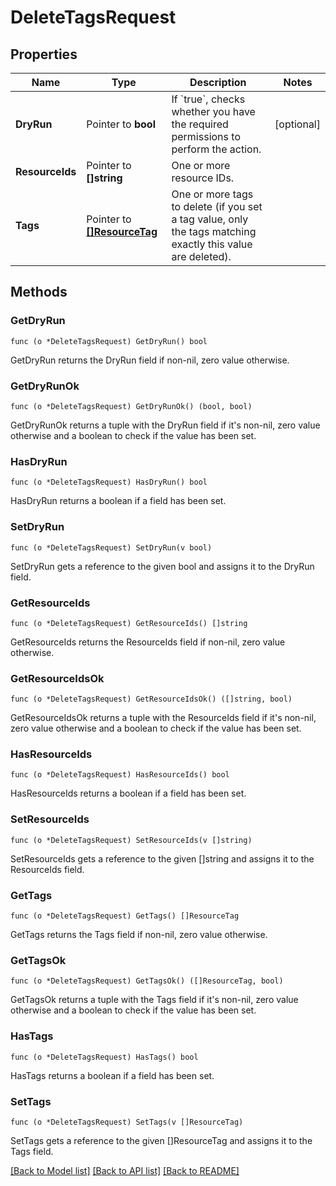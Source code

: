 # DeleteTagsRequest

## Properties

Name | Type | Description | Notes
------------ | ------------- | ------------- | -------------
**DryRun** | Pointer to **bool** | If &#x60;true&#x60;, checks whether you have the required permissions to perform the action. | [optional] 
**ResourceIds** | Pointer to **[]string** | One or more resource IDs. | 
**Tags** | Pointer to [**[]ResourceTag**](ResourceTag.md) | One or more tags to delete (if you set a tag value, only the tags matching exactly this value are deleted). | 

## Methods

### GetDryRun

`func (o *DeleteTagsRequest) GetDryRun() bool`

GetDryRun returns the DryRun field if non-nil, zero value otherwise.

### GetDryRunOk

`func (o *DeleteTagsRequest) GetDryRunOk() (bool, bool)`

GetDryRunOk returns a tuple with the DryRun field if it's non-nil, zero value otherwise
and a boolean to check if the value has been set.

### HasDryRun

`func (o *DeleteTagsRequest) HasDryRun() bool`

HasDryRun returns a boolean if a field has been set.

### SetDryRun

`func (o *DeleteTagsRequest) SetDryRun(v bool)`

SetDryRun gets a reference to the given bool and assigns it to the DryRun field.

### GetResourceIds

`func (o *DeleteTagsRequest) GetResourceIds() []string`

GetResourceIds returns the ResourceIds field if non-nil, zero value otherwise.

### GetResourceIdsOk

`func (o *DeleteTagsRequest) GetResourceIdsOk() ([]string, bool)`

GetResourceIdsOk returns a tuple with the ResourceIds field if it's non-nil, zero value otherwise
and a boolean to check if the value has been set.

### HasResourceIds

`func (o *DeleteTagsRequest) HasResourceIds() bool`

HasResourceIds returns a boolean if a field has been set.

### SetResourceIds

`func (o *DeleteTagsRequest) SetResourceIds(v []string)`

SetResourceIds gets a reference to the given []string and assigns it to the ResourceIds field.

### GetTags

`func (o *DeleteTagsRequest) GetTags() []ResourceTag`

GetTags returns the Tags field if non-nil, zero value otherwise.

### GetTagsOk

`func (o *DeleteTagsRequest) GetTagsOk() ([]ResourceTag, bool)`

GetTagsOk returns a tuple with the Tags field if it's non-nil, zero value otherwise
and a boolean to check if the value has been set.

### HasTags

`func (o *DeleteTagsRequest) HasTags() bool`

HasTags returns a boolean if a field has been set.

### SetTags

`func (o *DeleteTagsRequest) SetTags(v []ResourceTag)`

SetTags gets a reference to the given []ResourceTag and assigns it to the Tags field.


[[Back to Model list]](../README.md#documentation-for-models) [[Back to API list]](../README.md#documentation-for-api-endpoints) [[Back to README]](../README.md)


